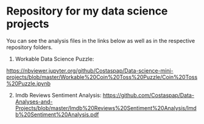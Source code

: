 # Repository for my data science projects

You can see the analysis files in the links below as well as in the respective repository folders.

1. Workable Data Science Puzzle:

https://nbviewer.jupyter.org/github/Costaspap/Data-science-mini-projects/blob/master/Workable%20Coin%20Toss%20Puzzle/Coin%20Toss%20Puzzle.ipynb

2. Imdb Reviews Sentiment Analysis:
https://github.com/Costaspap/Data-Analyses-and-Projects/blob/master/Imdb%20Reviews%20Sentiment%20Analysis/Imdb%20Sentiment%20Analysis.pdf
